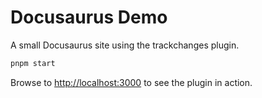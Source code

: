 # Docusaurus Demo

A small Docusaurus site using the trackchanges plugin.

```bash
pnpm start
```

Browse to <http://localhost:3000> to see the plugin in action.
